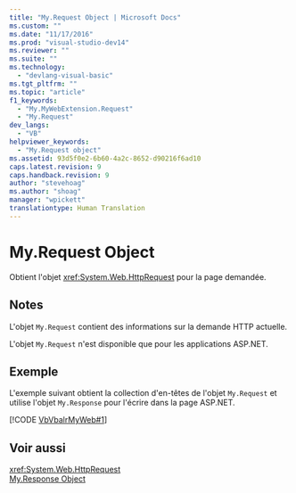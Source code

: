 ```yaml
---
title: "My.Request Object | Microsoft Docs"
ms.custom: ""
ms.date: "11/17/2016"
ms.prod: "visual-studio-dev14"
ms.reviewer: ""
ms.suite: ""
ms.technology: 
  - "devlang-visual-basic"
ms.tgt_pltfrm: ""
ms.topic: "article"
f1_keywords: 
  - "My.MyWebExtension.Request"
  - "My.Request"
dev_langs: 
  - "VB"
helpviewer_keywords: 
  - "My.Request object"
ms.assetid: 93d5f0e2-6b60-4a2c-8652-d90216f6ad10
caps.latest.revision: 9
caps.handback.revision: 9
author: "stevehoag"
ms.author: "shoag"
manager: "wpickett"
translationtype: Human Translation
---
```

# My.Request Object
Obtient l'objet <xref:System.Web.HttpRequest> pour la page demandée.  
  
## Notes  
 L'objet `My.Request` contient des informations sur la demande HTTP actuelle.  
  
 L'objet `My.Request` n'est disponible que pour les applications ASP.NET.  
  
## Exemple  
 L'exemple suivant obtient la collection d'en\-têtes de l'objet `My.Request` et utilise l'objet `My.Response` pour l'écrire dans la page ASP.NET.  
  
 [!CODE [VbVbalrMyWeb#1](../CodeSnippet/VS_Snippets_VBCSharp/VbVbalrMyWeb#1)]  
  
## Voir aussi  
 <xref:System.Web.HttpRequest>   
 [My.Response Object](../../../visual-basic/language-reference/objects/my-response-object.md)